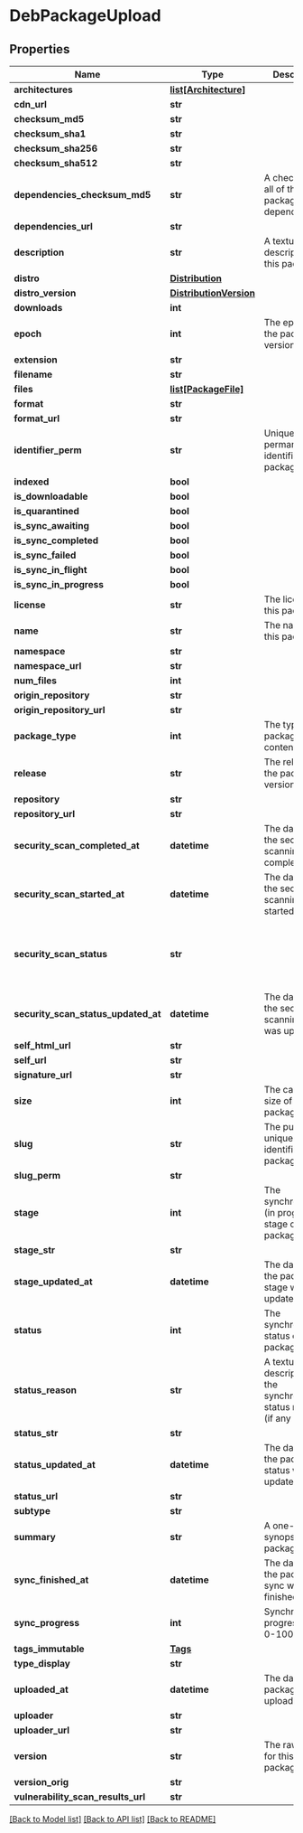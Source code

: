 # DebPackageUpload

## Properties
Name | Type | Description | Notes
------------ | ------------- | ------------- | -------------
**architectures** | [**list[Architecture]**](Architecture.md) |  | [optional] 
**cdn_url** | **str** |  | [optional] 
**checksum_md5** | **str** |  | [optional] 
**checksum_sha1** | **str** |  | [optional] 
**checksum_sha256** | **str** |  | [optional] 
**checksum_sha512** | **str** |  | [optional] 
**dependencies_checksum_md5** | **str** | A checksum of all of the package&#39;s dependencies. | [optional] 
**dependencies_url** | **str** |  | [optional] 
**description** | **str** | A textual description of this package. | [optional] 
**distro** | [**Distribution**](Distribution.md) |  | [optional] 
**distro_version** | [**DistributionVersion**](DistributionVersion.md) |  | [optional] 
**downloads** | **int** |  | [optional] 
**epoch** | **int** | The epoch of the package version (if any). | [optional] 
**extension** | **str** |  | [optional] 
**filename** | **str** |  | [optional] 
**files** | [**list[PackageFile]**](PackageFile.md) |  | [optional] 
**format** | **str** |  | [optional] 
**format_url** | **str** |  | [optional] 
**identifier_perm** | **str** | Unique and permanent identifier for the package. | [optional] 
**indexed** | **bool** |  | [optional] 
**is_downloadable** | **bool** |  | [optional] 
**is_quarantined** | **bool** |  | [optional] 
**is_sync_awaiting** | **bool** |  | [optional] 
**is_sync_completed** | **bool** |  | [optional] 
**is_sync_failed** | **bool** |  | [optional] 
**is_sync_in_flight** | **bool** |  | [optional] 
**is_sync_in_progress** | **bool** |  | [optional] 
**license** | **str** | The license of this package. | [optional] 
**name** | **str** | The name of this package. | [optional] 
**namespace** | **str** |  | [optional] 
**namespace_url** | **str** |  | [optional] 
**num_files** | **int** |  | [optional] 
**origin_repository** | **str** |  | [optional] 
**origin_repository_url** | **str** |  | [optional] 
**package_type** | **int** | The type of package contents. | [optional] 
**release** | **str** | The release of the package version (if any). | [optional] 
**repository** | **str** |  | [optional] 
**repository_url** | **str** |  | [optional] 
**security_scan_completed_at** | **datetime** | The datetime the security scanning was completed. | [optional] 
**security_scan_started_at** | **datetime** | The datetime the security scanning was started. | [optional] 
**security_scan_status** | **str** |  | [optional] [default to 'Awaiting Security Scan']
**security_scan_status_updated_at** | **datetime** | The datetime the security scanning status was updated. | [optional] 
**self_html_url** | **str** |  | [optional] 
**self_url** | **str** |  | [optional] 
**signature_url** | **str** |  | [optional] 
**size** | **int** | The calculated size of the package. | [optional] 
**slug** | **str** | The public unique identifier for the package. | [optional] 
**slug_perm** | **str** |  | [optional] 
**stage** | **int** | The synchronisation (in progress) stage of the package. | [optional] 
**stage_str** | **str** |  | [optional] 
**stage_updated_at** | **datetime** | The datetime the package stage was updated at. | [optional] 
**status** | **int** | The synchronisation status of the package. | [optional] 
**status_reason** | **str** | A textual description for the synchronous status reason (if any | [optional] 
**status_str** | **str** |  | [optional] 
**status_updated_at** | **datetime** | The datetime the package status was updated at. | [optional] 
**status_url** | **str** |  | [optional] 
**subtype** | **str** |  | [optional] 
**summary** | **str** | A one-liner synopsis of this package. | [optional] 
**sync_finished_at** | **datetime** | The datetime the package sync was finished at. | [optional] 
**sync_progress** | **int** | Synchronisation progress (from 0-100) | [optional] 
**tags_immutable** | [**Tags**](Tags.md) |  | [optional] 
**type_display** | **str** |  | [optional] 
**uploaded_at** | **datetime** | The date this package was uploaded. | [optional] 
**uploader** | **str** |  | [optional] 
**uploader_url** | **str** |  | [optional] 
**version** | **str** | The raw version for this package. | [optional] 
**version_orig** | **str** |  | [optional] 
**vulnerability_scan_results_url** | **str** |  | [optional] 

[[Back to Model list]](../README.md#documentation-for-models) [[Back to API list]](../README.md#documentation-for-api-endpoints) [[Back to README]](../README.md)



